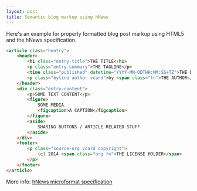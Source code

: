 ```yaml
---
layout: post
title: Semantic blog markup using hNews
---
```

Here's an example for properly formatted blog post markup using HTML5 and the hNews specification.

```html
<article class="hentry">
    <header>
        <h1 class="entry-title">THE TITLE</h1>
        <p class="entry-summary">THE TAGLINE</p>
        <time class="published" datetime="YYYY-MM-DDTHH:MM:SS+TZ">THE DATE</time>
        <p class="byline author vcard">by <span class="fn">THE AUTHOR</span></p>
    </header>
    <div class="entry-content">
        <p>SOME TEXT CONTENT</p>
        <figure>
            SOME MEDIA
            <figcaption>A CAPTION</figcaption>
        </figure>
        <aside>
            SHARING BUTTONS / ARTICLE RELATED STUFF
        </aside>
    </div>
    <footer>
        <p class="source-org vcard copyright">
            (c) 2014 <span class="org fn">THE LICENSE HOLDER</span>
        </p>
    </footer>
</article>
```

More info: [hNews microformat specification](http://microformats.org/wiki/hnews)
